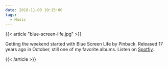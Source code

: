 ```yaml
---
date: 2018-11-03 10:15:00
tags:
  - Music
---
```


{{< article "blue-screen-life.jpg" >}}

Getting the weekend started with Blue Screen Life by Pinback. Released 17 years ago in October, still one of my favorite albums. Listen on [Spotfiy](https://open.spotify.com/album/0RSUOK3VQn1HR4Vb0lMWFD).

{{< /article >}}
